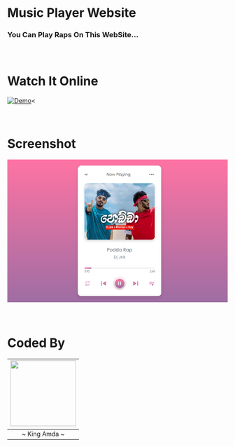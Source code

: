# Music Player Website

### You Can Play Raps On This WebSite... <br><br><br>

# Watch It Online

[![Demo](https://img.shields.io/badge/Opera-FF1B2D?style=for-the-badge&logo=Opera&logoColor=white)](http://www.lasidusenash.ga/Music-Player-Website)<<br><br><br>

# Screenshot
<img src="/images/ss.png"><br><br><br>

# Coded By

| <a href="https://github.com/King-Amda"><img src="https://telegra.ph/file/0ee669c1d3e0120424822.jpg" width="150px" height="150px" /></a> |
|:---------------------------------------------------------------------------------------------------------------------------------------: |
|       ~ King Amda ~

                   
